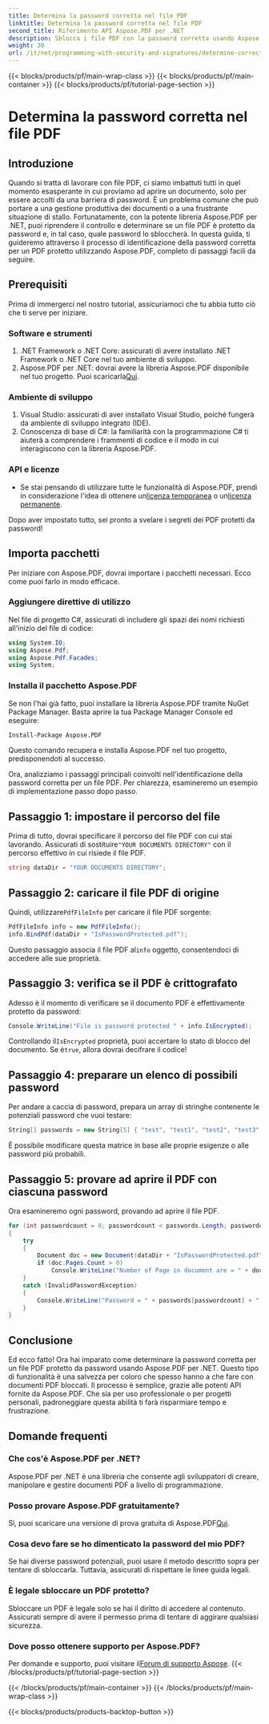 ```yaml
---
title: Determina la password corretta nel file PDF
linktitle: Determina la password corretta nel file PDF
second_title: Riferimento API Aspose.PDF per .NET
description: Sblocca i file PDF con la password corretta usando Aspose.PDF per .NET. Scopri come identificare facilmente la password corretta.
weight: 30
url: /it/net/programming-with-security-and-signatures/determine-correct-password/
---
```


{{< blocks/products/pf/main-wrap-class >}}
{{< blocks/products/pf/main-container >}}
{{< blocks/products/pf/tutorial-page-section >}}

# Determina la password corretta nel file PDF

## Introduzione

Quando si tratta di lavorare con file PDF, ci siamo imbattuti tutti in quel momento esasperante in cui proviamo ad aprire un documento, solo per essere accolti da una barriera di password. È un problema comune che può portare a una gestione produttiva dei documenti o a una frustrante situazione di stallo. Fortunatamente, con la potente libreria Aspose.PDF per .NET, puoi riprendere il controllo e determinare se un file PDF è protetto da password e, in tal caso, quale password lo sbloccherà. In questa guida, ti guideremo attraverso il processo di identificazione della password corretta per un PDF protetto utilizzando Aspose.PDF, completo di passaggi facili da seguire.

## Prerequisiti

Prima di immergerci nel nostro tutorial, assicuriamoci che tu abbia tutto ciò che ti serve per iniziare. 

### Software e strumenti

1. .NET Framework o .NET Core: assicurati di avere installato .NET Framework o .NET Core nel tuo ambiente di sviluppo.
2.  Aspose.PDF per .NET: dovrai avere la libreria Aspose.PDF disponibile nel tuo progetto. Puoi scaricarla[Qui](https://releases.aspose.com/pdf/net/).
   
### Ambiente di sviluppo

1. Visual Studio: assicurati di aver installato Visual Studio, poiché fungerà da ambiente di sviluppo integrato (IDE).
2. Conoscenza di base di C#: la familiarità con la programmazione C# ti aiuterà a comprendere i frammenti di codice e il modo in cui interagiscono con la libreria Aspose.PDF.

### API e licenze

-  Se stai pensando di utilizzare tutte le funzionalità di Aspose.PDF, prendi in considerazione l'idea di ottenere un[licenza temporanea](https://purchase.aspose.com/temporary-license/) o un[licenza permanente](https://purchase.aspose.com/buy).
  
Dopo aver impostato tutto, sei pronto a svelare i segreti dei PDF protetti da password!

## Importa pacchetti

Per iniziare con Aspose.PDF, dovrai importare i pacchetti necessari. Ecco come puoi farlo in modo efficace.

### Aggiungere direttive di utilizzo

Nel file di progetto C#, assicurati di includere gli spazi dei nomi richiesti all'inizio del file di codice:

```csharp
using System.IO;
using Aspose.Pdf;
using Aspose.Pdf.Facades;
using System;
```

### Installa il pacchetto Aspose.PDF

Se non l'hai già fatto, puoi installare la libreria Aspose.PDF tramite NuGet Package Manager. Basta aprire la tua Package Manager Console ed eseguire:

```bash
Install-Package Aspose.PDF
```

Questo comando recupera e installa Aspose.PDF nel tuo progetto, predisponendoti al successo.

Ora, analizziamo i passaggi principali coinvolti nell'identificazione della password corretta per un file PDF. Per chiarezza, esamineremo un esempio di implementazione passo dopo passo.

## Passaggio 1: impostare il percorso del file

 Prima di tutto, dovrai specificare il percorso del file PDF con cui stai lavorando. Assicurati di sostituire`"YOUR DOCUMENTS DIRECTORY"` con il percorso effettivo in cui risiede il file PDF.

```csharp
string dataDir = "YOUR DOCUMENTS DIRECTORY";
```

## Passaggio 2: caricare il file PDF di origine

 Quindi, utilizzare`PdfFileInfo` per caricare il file PDF sorgente:

```csharp
PdfFileInfo info = new PdfFileInfo();
info.BindPdf(dataDir + "IsPasswordProtected.pdf");
```

 Questo passaggio associa il file PDF al`info` oggetto, consentendoci di accedere alle sue proprietà.

## Passaggio 3: verifica se il PDF è crittografato

Adesso è il momento di verificare se il documento PDF è effettivamente protetto da password:

```csharp
Console.WriteLine("File is password protected " + info.IsEncrypted);
```

 Controllando il`IsEncrypted` proprietà, puoi accertare lo stato di blocco del documento. Se è`true`, allora dovrai decifrare il codice!

## Passaggio 4: preparare un elenco di possibili password

Per andare a caccia di password, prepara un array di stringhe contenente le potenziali password che vuoi testare:

```csharp
String[] passwords = new String[5] { "test", "test1", "test2", "test3", "sample" };
```

È possibile modificare questa matrice in base alle proprie esigenze o alle password più probabili.

## Passaggio 5: provare ad aprire il PDF con ciascuna password

Ora esamineremo ogni password, provando ad aprire il file PDF. 

```csharp
for (int passwordcount = 0; passwordcount < passwords.Length; passwordcount++)
{
    try
    {
        Document doc = new Document(dataDir + "IsPasswordProtected.pdf", passwords[passwordcount]);
        if (doc.Pages.Count > 0)
            Console.WriteLine("Number of Page in document are = " + doc.Pages.Count);
    }
    catch (InvalidPasswordException)
    {
        Console.WriteLine("Password = " + passwords[passwordcount] + "  is not correct");
    }
}
```

## Conclusione

Ed ecco fatto! Ora hai imparato come determinare la password corretta per un file PDF protetto da password usando Aspose.PDF per .NET. Questo tipo di funzionalità è una salvezza per coloro che spesso hanno a che fare con documenti PDF bloccati. Il processo è semplice, grazie alle potenti API fornite da Aspose.PDF. Che sia per uso professionale o per progetti personali, padroneggiare questa abilità ti farà risparmiare tempo e frustrazione.

## Domande frequenti

### Che cos'è Aspose.PDF per .NET?
Aspose.PDF per .NET è una libreria che consente agli sviluppatori di creare, manipolare e gestire documenti PDF a livello di programmazione.

### Posso provare Aspose.PDF gratuitamente?
 Sì, puoi scaricare una versione di prova gratuita di Aspose.PDF[Qui](https://releases.aspose.com).

### Cosa devo fare se ho dimenticato la password del mio PDF?
Se hai diverse password potenziali, puoi usare il metodo descritto sopra per tentare di sbloccarla. Tuttavia, assicurati di rispettare le linee guida legali.

### È legale sbloccare un PDF protetto?
Sbloccare un PDF è legale solo se hai il diritto di accedere al contenuto. Assicurati sempre di avere il permesso prima di tentare di aggirare qualsiasi sicurezza.

### Dove posso ottenere supporto per Aspose.PDF?
Per domande e supporto, puoi visitare il[Forum di supporto Aspose](https://forum.aspose.com/c/pdf/10).
{{< /blocks/products/pf/tutorial-page-section >}}

{{< /blocks/products/pf/main-container >}}
{{< /blocks/products/pf/main-wrap-class >}}

{{< blocks/products/products-backtop-button >}}
